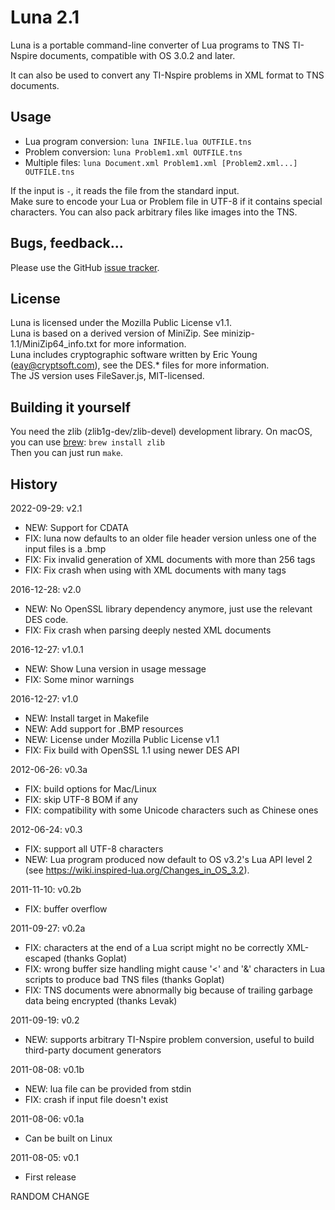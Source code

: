 Luna 2.1
========

Luna is a portable command-line converter of Lua programs to TNS TI-Nspire documents, compatible with OS 3.0.2 and later.

It can also be used to convert any TI-Nspire problems in XML format to TNS documents.

## Usage

* Lua program conversion:    `luna INFILE.lua OUTFILE.tns`
* Problem conversion:        `luna Problem1.xml OUTFILE.tns`
* Multiple files:            `luna Document.xml Problem1.xml [Problem2.xml...] OUTFILE.tns`

If the input is `-`, it reads the file from the standard input.  
Make sure to encode your Lua or Problem file in UTF-8 if it contains special characters. You can also pack arbitrary files like images into the TNS.

## Bugs, feedback...

Please use the GitHub [issue tracker](https://github.com/ndless-nspire/Luna/issues).

## License

Luna is licensed under the Mozilla Public License v1.1.  
Luna is based on a derived version of MiniZip. See minizip-1.1/MiniZip64_info.txt for more information.  
Luna includes cryptographic software written by Eric Young (eay@cryptsoft.com), see the DES.* files for more information.  
The JS version uses FileSaver.js, MIT-licensed.

## Building it yourself

You need the zlib (zlib1g-dev/zlib-devel) development library. On macOS, you can use [brew](http://brew.sh/): `brew install zlib`  
Then you can just run `make`.

## History

2022-09-29: v2.1
 * NEW: Support for CDATA
 * FIX: luna now defaults to an older file header version unless one of the input files is a .bmp
 * FIX: Fix invalid generation of XML documents with more than 256 tags
 * FIX: Fix crash when using with XML documents with many tags

2016-12-28: v2.0
 * NEW: No OpenSSL library dependency anymore, just use the relevant DES code.
 * FIX: Fix crash when parsing deeply nested XML documents
 
2016-12-27: v1.0.1
 * NEW: Show Luna version in usage message
 * FIX: Some minor warnings

2016-12-27: v1.0
 * NEW: Install target in Makefile
 * NEW: Add support for .BMP resources
 * NEW: License under Mozilla Public License v1.1
 * FIX: Fix build with OpenSSL 1.1 using newer DES API

2012-06-26: v0.3a
 * FIX: build options for Mac/Linux
 * FIX: skip UTF-8 BOM if any
 * FIX: compatibility with some Unicode characters such as Chinese ones

2012-06-24: v0.3
 * FIX: support all UTF-8 characters
 * NEW: Lua program produced now default to OS v3.2's Lua API level 2 (see
        https://wiki.inspired-lua.org/Changes_in_OS_3.2).

2011-11-10: v0.2b
 * FIX: buffer overflow

2011-09-27: v0.2a
 * FIX: characters at the end of a Lua script might no be correctly XML-escaped
        (thanks Goplat)
 * FIX: wrong buffer size handling might cause '<' and '&' characters in Lua
        scripts to produce bad TNS files (thanks Goplat)
 * FIX: TNS documents were abnormally big because of trailing garbage data being
        encrypted (thanks Levak)

2011-09-19: v0.2
 * NEW: supports arbitrary TI-Nspire problem conversion, useful to build
        third-party document generators

2011-08-08: v0.1b
 * NEW: lua file can be provided from stdin
 * FIX: crash if input file doesn't exist

2011-08-06: v0.1a
 * Can be built on Linux

2011-08-05: v0.1
 * First release

RANDOM CHANGE